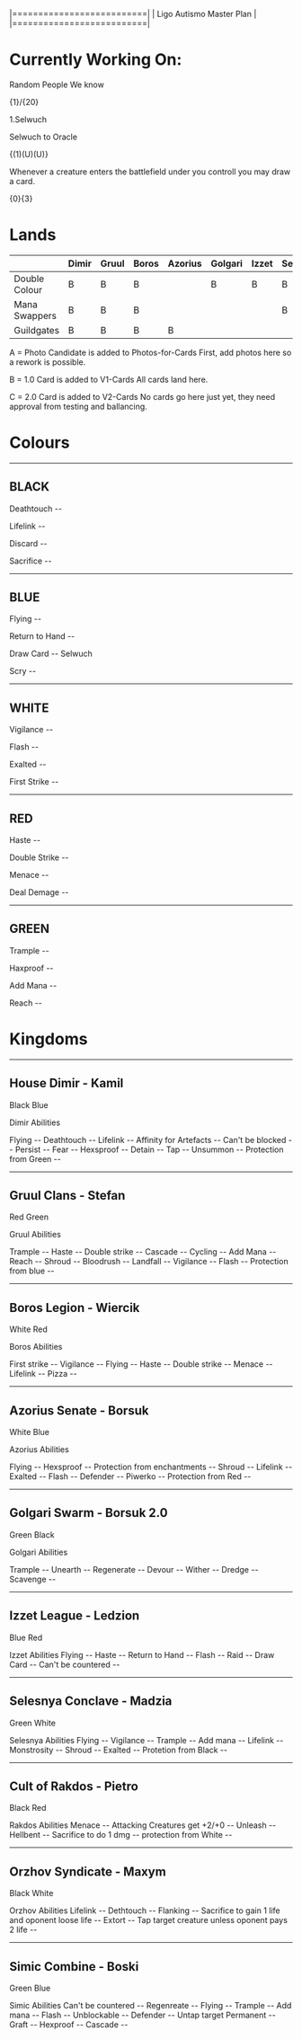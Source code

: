|==========================|
| Ligo Autismo Master Plan |
|==========================|

Currently Working On:
=====================

Random People We know 

{1}/{20}

1.Selwuch

Selwuch to Oracle

{(1)(U)(U)}

Whenever a creature enters the battlefield under you controll you may draw a card.

{0}{3}

Lands
==========

|               |Dimir    |Gruul  |Boros  |Azorius        |Golgari        |Izzet  |Selesnya       |Rakdos |Orzov  |Simic  |
|---            |---      |---    |---    |---            |---            |---    |---            |---    |---    |---    |
|Double Colour  |B        |B      |B      |               |B              |B      |B              |B      |       |B      |
|Mana Swappers  |B        |B      |B      |               |               |       |B              |       |       |B      |
|Guildgates     |B        |B      |B      |B              |               |       |               |       |B      |B      |

A = Photo Candidate is added to Photos-for-Cards 
    First, add photos here so a rework is possible.

B = 1.0 Card is added to V1-Cards
    All cards land here.

C = 2.0 Card is added to V2-Cards
    No cards go here just yet, they need approval from testing and ballancing. 
    
Colours
==========

----------------
BLACK
----------------
Deathtouch --

Lifelink -- 

Discard -- 

Sacrifice -- 

----------------
BLUE
----------------
Flying -- 

Return to Hand -- 

Draw Card -- Selwuch

Scry -- 

----------------
WHITE
----------------

Vigilance --

Flash -- 

Exalted -- 

First Strike -- 

----------------
RED
----------------

Haste -- 

Double Strike -- 

Menace -- 

Deal Demage --

----------------
GREEN
----------------
Trample -- 

Haxproof -- 

Add Mana -- 

Reach -- 

Kingdoms
==========

----------
House Dimir - Kamil
----------
Black
Blue

Dimir Abilities

Flying -- 
Deathtouch -- 
Lifelink -- 
Affinity for Artefacts -- 
Can't be blocked -- 
Persist -- 
Fear -- 
Hexsproof -- 
Detain -- 
Tap -- 
Unsummon -- 
Protection from Green -- 

----------
Gruul Clans - Stefan
----------
Red
Green

Gruul Abilities

Trample -- 
Haste -- 
Double strike -- 
Cascade -- 
Cycling -- 
Add Mana -- 
Reach -- 
Shroud -- 
Bloodrush -- 
Landfall -- 
Vigilance -- 
Flash -- 
Protection from blue -- 

----------
Boros Legion - Wiercik
----------
White
Red

Boros Abilities

First strike -- 
Vigilance -- 
Flying -- 
Haste -- 
Double strike -- 
Menace -- 
Lifelink -- 
Pizza -- 

----------
Azorius Senate - Borsuk
----------
White
Blue

Azorius Abilities 

Flying -- 
Hexsproof -- 
Protection from enchantments -- 
Shroud -- 
Lifelink -- 
Exalted -- 
Flash -- 
Defender -- 
Piwerko -- 
Protection from Red -- 

----------
Golgari Swarm - Borsuk 2.0
----------
Green
Black

Golgari Abilities 

Trample -- 
Unearth -- 
Regenerate -- 
Devour -- 
Wither -- 
Dredge -- 
Scavenge -- 


----------
Izzet League - Ledzion
----------
Blue
Red

Izzet Abilities 
Flying -- 
Haste -- 
Return to Hand -- 
Flash -- 
Raid -- 
Draw Card -- 
Can't be countered -- 

----------
Selesnya Conclave - Madzia
----------
Green
White

Selesnya Abilities 
Flying -- 
Vigilance -- 
Trample --
Add mana -- 
Lifelink --
Monstrosity -- 
Shroud -- 
Exalted -- 
Protetion from Black -- 

----------
Cult of Rakdos - Pietro
----------
Black
Red

Rakdos Abilities 
Menace -- 
Attacking Creatures get +2/+0 -- 
Unleash -- 
Hellbent -- 
Sacrifice to do 1 dmg -- 
protection from White -- 

----------
Orzhov Syndicate - Maxym
----------
Black
White

Orzhov Abilities 
Lifelink -- 
Dethtouch -- 
Flanking -- 
Sacrifice to gain 1 life and oponent loose  life -- 
Extort -- 
Tap target creature unless oponent pays 2 life -- 

----------
Simic Combine - Boski
----------
Green
Blue

Simic Abilities 
Can't be countered -- 
Regenreate -- 
Flying -- 
Trample -- 
Add mana -- 
Flash -- 
Unblockable -- 
Defender -- 
Untap target Permanent -- 
Graft -- 
Hexproof -- 
Cascade -- 
